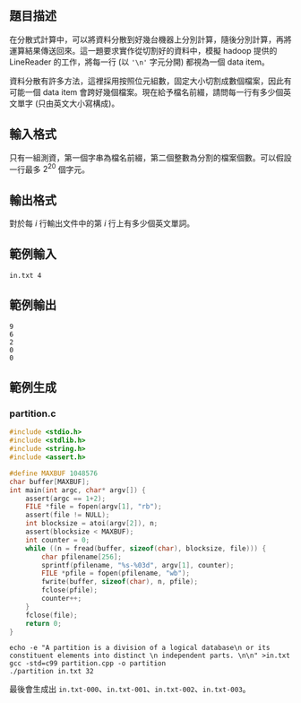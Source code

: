 ## 題目描述 ##

在分散式計算中，可以將資料分散到好幾台機器上分別計算，隨後分別計算，再將運算結果傳送回來。這一題要求實作從切割好的資料中，模擬 hadoop 提供的 LineReader 的工作，將每一行 (以 `'\n'` 字元分開) 都視為一個 data item。

資料分散有許多方法，這裡採用按照位元組數，固定大小切割成數個檔案，因此有可能一個 data item 會跨好幾個檔案。現在給予檔名前綴，請問每一行有多少個英文單字 (只由英文大小寫構成)。

## 輸入格式 ##

只有一組測資，第一個字串為檔名前綴，第二個整數為分割的檔案個數。可以假設一行最多 $2^{20}$ 個字元。

## 輸出格式 ##

對於每 $i$ 行輸出文件中的第 $i$ 行上有多少個英文單詞。

## 範例輸入 ##
```
in.txt 4
```

## 範例輸出 ##
```
9
6
2
0
0
```

## 範例生成 ##


### partition.c ###
```c
#include <stdio.h>
#include <stdlib.h>
#include <string.h>
#include <assert.h>

#define MAXBUF 1048576
char buffer[MAXBUF];
int main(int argc, char* argv[]) {
	assert(argc == 1+2);
	FILE *file = fopen(argv[1], "rb");
	assert(file != NULL);
	int blocksize = atoi(argv[2]), n;
	assert(blocksize < MAXBUF);
	int counter = 0;
	while ((n = fread(buffer, sizeof(char), blocksize, file))) {
		char pfilename[256];
		sprintf(pfilename, "%s-%03d", argv[1], counter);
		FILE *pfile = fopen(pfilename, "wb");
		fwrite(buffer, sizeof(char), n, pfile);
		fclose(pfile);
		counter++;
	}
	fclose(file);
	return 0;
}
```

```
echo -e "A partition is a division of a logical database\n or its constituent elements into distinct \n independent parts. \n\n" >in.txt
gcc -std=c99 partition.cpp -o partition
./partition in.txt 32
```

最後會生成出 `in.txt-000`、`in.txt-001`、`in.txt-002`、`in.txt-003`。